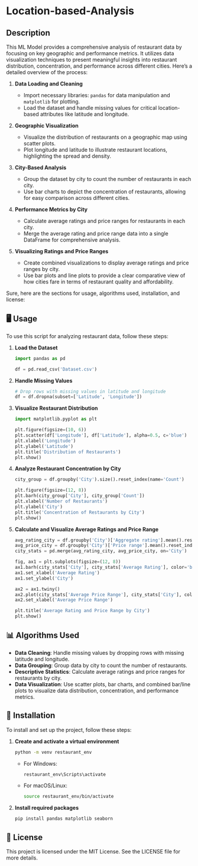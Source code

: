 # Location-based-Analysis

## Description
This ML Model provides a comprehensive analysis of restaurant data by focusing on key geographic and performance metrics. It utilizes data visualization techniques to present meaningful insights into restaurant distribution, concentration, and performance across different cities. Here’s a detailed overview of the process:

1. **Data Loading and Cleaning**
   - Import necessary libraries: `pandas` for data manipulation and `matplotlib` for plotting.
   - Load the dataset and handle missing values for critical location-based attributes like latitude and longitude.

2. **Geographic Visualization**
   - Visualize the distribution of restaurants on a geographic map using scatter plots.
   - Plot longitude and latitude to illustrate restaurant locations, highlighting the spread and density.

3. **City-Based Analysis**
   - Group the dataset by city to count the number of restaurants in each city.
   - Use bar charts to depict the concentration of restaurants, allowing for easy comparison across different cities.

4. **Performance Metrics by City**
   - Calculate average ratings and price ranges for restaurants in each city.
   - Merge the average rating and price range data into a single DataFrame for comprehensive analysis.

5. **Visualizing Ratings and Price Ranges**
   - Create combined visualizations to display average ratings and price ranges by city.
   - Use bar plots and line plots to provide a clear comparative view of how cities fare in terms of restaurant quality and affordability.

Sure, here are the sections for usage, algorithms used, installation, and license:

## 🖥️ Usage
To use this script for analyzing restaurant data, follow these steps:

1. **Load the Dataset**
   ```python
   import pandas as pd

   df = pd.read_csv('Dataset.csv')
   ```

2. **Handle Missing Values**
   ```python
   # Drop rows with missing values in latitude and longitude
   df = df.dropna(subset=['Latitude', 'Longitude'])
   ```

3. **Visualize Restaurant Distribution**
   ```python
   import matplotlib.pyplot as plt

   plt.figure(figsize=(10, 6))
   plt.scatter(df['Longitude'], df['Latitude'], alpha=0.5, c='blue')
   plt.xlabel('Longitude')
   plt.ylabel('Latitude')
   plt.title('Distribution of Restaurants')
   plt.show()
   ```

4. **Analyze Restaurant Concentration by City**
   ```python
   city_group = df.groupby('City').size().reset_index(name='Count')

   plt.figure(figsize=(12, 8))
   plt.barh(city_group['City'], city_group['Count'])
   plt.xlabel('Number of Restaurants')
   plt.ylabel('City')
   plt.title('Concentration of Restaurants by City')
   plt.show()
   ```

5. **Calculate and Visualize Average Ratings and Price Range**
   ```python
   avg_rating_city = df.groupby('City')['Aggregate rating'].mean().reset_index(name='Average Rating')
   avg_price_city = df.groupby('City')['Price range'].mean().reset_index(name='Average Price Range')
   city_stats = pd.merge(avg_rating_city, avg_price_city, on='City')

   fig, ax1 = plt.subplots(figsize=(12, 8))
   ax1.barh(city_stats['City'], city_stats['Average Rating'], color='blue', alpha=0.6, label='Average Rating')
   ax1.set_xlabel('Average Rating')
   ax1.set_ylabel('City')

   ax2 = ax1.twiny()
   ax2.plot(city_stats['Average Price Range'], city_stats['City'], color='red', marker='o', label='Average Price Range')
   ax2.set_xlabel('Average Price Range')

   plt.title('Average Rating and Price Range by City')
   plt.show()
   ```

## 📊 Algorithms Used
- **Data Cleaning**: Handle missing values by dropping rows with missing latitude and longitude.
- **Data Grouping**: Group data by city to count the number of restaurants.
- **Descriptive Statistics**: Calculate average ratings and price ranges for restaurants by city.
- **Data Visualization**: Use scatter plots, bar charts, and combined bar/line plots to visualize data distribution, concentration, and performance metrics.

## 🔧 Installation
To install and set up the project, follow these steps:

1. **Create and activate a virtual environment**
   ```bash
   python -m venv restaurant_env
   ```

   - For Windows:
     ```bash
     restaurant_env\Scripts\activate
     ```
   - For macOS/Linux:
     ```bash
     source restaurant_env/bin/activate
     ```

2. **Install required packages**
   ```bash
   pip install pandas matplotlib seaborn
   ```

## 📝 License
This project is licensed under the MIT License. See the LICENSE file for more details.
